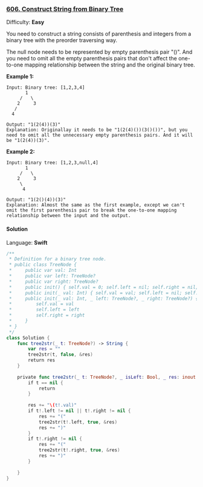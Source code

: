 ### [606\. Construct String from Binary Tree](https://leetcode.com/problems/construct-string-from-binary-tree/)

Difficulty: **Easy**


You need to construct a string consists of parenthesis and integers from a binary tree with the preorder traversing way.

The null node needs to be represented by empty parenthesis pair "()". And you need to omit all the empty parenthesis pairs that don't affect the one-to-one mapping relationship between the string and the original binary tree.

**Example 1:**  

```
Input: Binary tree: [1,2,3,4]
       1
     /   \
    2     3
   /    
  4     

Output: "1(2(4))(3)"
Explanation: Originallay it needs to be "1(2(4)())(3()())", but you need to omit all the unnecessary empty parenthesis pairs. And it will be "1(2(4))(3)".
```

**Example 2:**  

```
Input: Binary tree: [1,2,3,null,4]
       1
     /   \
    2     3
     \  
      4 

Output: "1(2()(4))(3)"
Explanation: Almost the same as the first example, except we can't omit the first parenthesis pair to break the one-to-one mapping relationship between the input and the output.
```


#### Solution

Language: **Swift**

```swift
/**
 * Definition for a binary tree node.
 * public class TreeNode {
 *     public var val: Int
 *     public var left: TreeNode?
 *     public var right: TreeNode?
 *     public init() { self.val = 0; self.left = nil; self.right = nil; }
 *     public init(_ val: Int) { self.val = val; self.left = nil; self.right = nil; }
 *     public init(_ val: Int, _ left: TreeNode?, _ right: TreeNode?) {
 *         self.val = val
 *         self.left = left
 *         self.right = right
 *     }
 * }
 */
class Solution {
    func tree2str(_ t: TreeNode?) -> String {
        var res = ""
        tree2str(t, false, &res)
        return res
    }
    
    private func tree2str(_ t: TreeNode?, _ isLeft: Bool, _ res: inout String) {
        if t == nil {
            return
        }
        
        res += "\(t!.val)"
        if t!.left != nil || t!.right != nil {
            res += "("
            tree2str(t!.left, true, &res)
            res += ")"
        }
        if t!.right != nil {
            res += "("
            tree2str(t!.right, true, &res)
            res += ")"
        }
        
    }
}
```